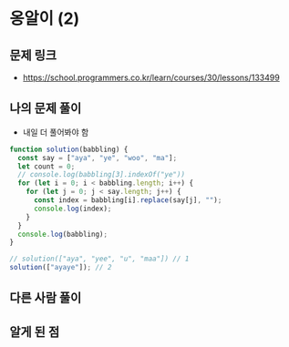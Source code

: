 # 옹알이 (2)

## 문제 링크

- https://school.programmers.co.kr/learn/courses/30/lessons/133499

## 나의 문제 풀이

- 내일 더 풀어봐야 함

```js
function solution(babbling) {
  const say = ["aya", "ye", "woo", "ma"];
  let count = 0;
  // console.log(babbling[3].indexOf("ye"))
  for (let i = 0; i < babbling.length; i++) {
    for (let j = 0; j < say.length; j++) {
      const index = babbling[i].replace(say[j], "");
      console.log(index);
    }
  }
  console.log(babbling);
}

// solution(["aya", "yee", "u", "maa"]) // 1
solution(["ayaye"]); // 2
```

## 다른 사람 풀이

## 알게 된 점
